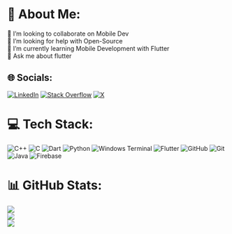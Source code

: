 # 💫 About Me:
👯 I’m looking to collaborate on Mobile Dev<br>🤝 I’m looking for help with Open-Source<br>🌱 I’m currently learning Mobile Development with Flutter<br>💬 Ask me about flutter 


## 🌐 Socials:
[![LinkedIn](https://img.shields.io/badge/LinkedIn-%230077B5.svg?logo=linkedin&logoColor=white)](https://linkedin.com/in/ipriyanshu19) [![Stack Overflow](https://img.shields.io/badge/-Stackoverflow-FE7A16?logo=stack-overflow&logoColor=white)](https://stackoverflow.com/users/21895086/priyanshu-sharma) [![X](https://img.shields.io/badge/X-black.svg?logo=X&logoColor=white)](https://x.com/i_Priyanshu19) 

# 💻 Tech Stack:
![C++](https://img.shields.io/badge/c++-%2300599C.svg?style=flat&logo=c%2B%2B&logoColor=white) ![C](https://img.shields.io/badge/c-%2300599C.svg?style=flat&logo=c&logoColor=white) ![Dart](https://img.shields.io/badge/dart-%230175C2.svg?style=flat&logo=dart&logoColor=white) ![Python](https://img.shields.io/badge/python-3670A0?style=flat&logo=python&logoColor=ffdd54) ![Windows Terminal](https://img.shields.io/badge/Windows%20Terminal-%234D4D4D.svg?style=flat&logo=windows-terminal&logoColor=white) ![Flutter](https://img.shields.io/badge/Flutter-%2302569B.svg?style=flat&logo=Flutter&logoColor=white) ![GitHub](https://img.shields.io/badge/github-%23121011.svg?style=flat&logo=github&logoColor=white) ![Git](https://img.shields.io/badge/git-%23F05033.svg?style=flat&logo=git&logoColor=white) ![Java](https://img.shields.io/badge/java-%23ED8B00.svg?style=flat&logo=openjdk&logoColor=white) ![Firebase](https://img.shields.io/badge/firebase-%23039BE5.svg?style=flat&logo=firebase)
# 📊 GitHub Stats:
![](https://github-readme-stats.vercel.app/api?username=iPriyanshu19&theme=dark&hide_border=false&include_all_commits=true&count_private=true)<br/>
![](https://github-readme-streak-stats.herokuapp.com/?user=iPriyanshu19&theme=dark&hide_border=false)<br/>
![](https://github-readme-stats.vercel.app/api/top-langs/?username=iPriyanshu19&theme=dark&hide_border=false&include_all_commits=true&count_private=true&layout=compact)

<!-- Proudly created with GPRM ( https://gprm.itsvg.in ) -->
